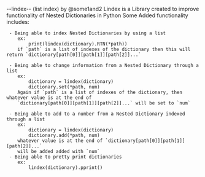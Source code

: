 --lindex-- (list index)
by @some1and2
Lindex is a Library created to improve functionality of Nested Dictionaries in Python
Some Added functionality includes:

	 - Being able to index Nested Dictionaries by using a list
		ex:
			print(lindex(dictionary).RTN(*path))
		if `path` is a list of indexes of the dictionary then this will return `dictionary[path[0]][path[1]][path[2]]...`

	 - Being able to change information from a Nested Dictionary through a list
		ex:
			dictionary = lindex(dictionary)
			dictionary.set(*path, num)
		Again if `path` is a list of indexes of the dictionary, then whatever value is at the end of 
		`dictionary[path[0]][path[1]][path[2]]...` will be set to `num`

	 - Being able to add to a number from a Nested Dictionary indexed through a list
		ex:
			dictionary = lindex(dictionary)
			dictionary.add(*path, num)
		whatever value is at the end of `dictionary[path[0]][path[1]][path[2]]...`
		will be added added with `num`
	 - Being able to pretty print dictionaries
		ex:
			lindex(dictionary).pprint()